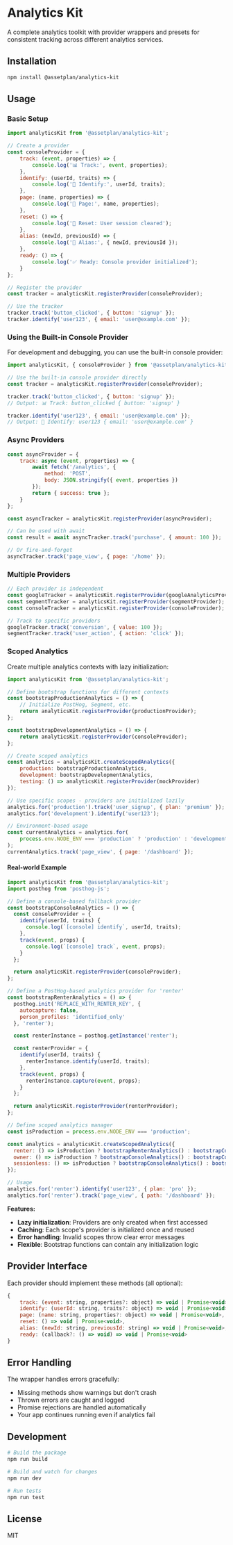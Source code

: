 # Analytics Kit

A complete analytics toolkit with provider wrappers and presets for consistent tracking across different analytics services.

## Installation

```bash
npm install @assetplan/analytics-kit
```

## Usage

### Basic Setup

```javascript
import analyticsKit from '@assetplan/analytics-kit';

// Create a provider
const consoleProvider = {
    track: (event, properties) => {
        console.log('📊 Track:', event, properties);
    },
    identify: (userId, traits) => {
        console.log('👤 Identify:', userId, traits);
    },
    page: (name, properties) => {
        console.log('📄 Page:', name, properties);
    },
    reset: () => {
        console.log('🔄 Reset: User session cleared');
    },
    alias: (newId, previousId) => {
        console.log('🔗 Alias:', { newId, previousId });
    },
    ready: () => {
        console.log('✅ Ready: Console provider initialized');
    }
};

// Register the provider
const tracker = analyticsKit.registerProvider(consoleProvider);

// Use the tracker
tracker.track('button_clicked', { button: 'signup' });
tracker.identify('user123', { email: 'user@example.com' });
```

### Using the Built-in Console Provider

For development and debugging, you can use the built-in console provider:

```javascript
import analyticsKit, { consoleProvider } from '@assetplan/analytics-kit';

// Use the built-in console provider directly
const tracker = analyticsKit.registerProvider(consoleProvider);

tracker.track('button_clicked', { button: 'signup' });
// Output: 📊 Track: button_clicked { button: 'signup' }

tracker.identify('user123', { email: 'user@example.com' });
// Output: 👤 Identify: user123 { email: 'user@example.com' }
```

### Async Providers

```javascript
const asyncProvider = {
    track: async (event, properties) => {
        await fetch('/analytics', {
            method: 'POST',
            body: JSON.stringify({ event, properties })
        });
        return { success: true };
    }
};

const asyncTracker = analyticsKit.registerProvider(asyncProvider);

// Can be used with await
const result = await asyncTracker.track('purchase', { amount: 100 });

// Or fire-and-forget
asyncTracker.track('page_view', { page: '/home' });
```

### Multiple Providers

```javascript
// Each provider is independent
const googleTracker = analyticsKit.registerProvider(googleAnalyticsProvider);
const segmentTracker = analyticsKit.registerProvider(segmentProvider);
const consoleTracker = analyticsKit.registerProvider(consoleProvider);

// Track to specific providers
googleTracker.track('conversion', { value: 100 });
segmentTracker.track('user_action', { action: 'click' });
```

### Scoped Analytics

Create multiple analytics contexts with lazy initialization:

```javascript
import analyticsKit from '@assetplan/analytics-kit';

// Define bootstrap functions for different contexts
const bootstrapProductionAnalytics = () => {
    // Initialize PostHog, Segment, etc.
    return analyticsKit.registerProvider(productionProvider);
};

const bootstrapDevelopmentAnalytics = () => {
    return analyticsKit.registerProvider(consoleProvider);
};

// Create scoped analytics
const analytics = analyticsKit.createScopedAnalytics({
    production: bootstrapProductionAnalytics,
    development: bootstrapDevelopmentAnalytics,
    testing: () => analyticsKit.registerProvider(mockProvider)
});

// Use specific scopes - providers are initialized lazily
analytics.for('production').track('user_signup', { plan: 'premium' });
analytics.for('development').identify('user123');

// Environment-based usage
const currentAnalytics = analytics.for(
    process.env.NODE_ENV === 'production' ? 'production' : 'development'
);
currentAnalytics.track('page_view', { page: '/dashboard' });
```

#### Real-world Example

```javascript
import analyticsKit from '@assetplan/analytics-kit';
import posthog from 'posthog-js';

// Define a console-based fallback provider
const bootstrapConsoleAnalytics = () => {
  const consoleProvider = {
    identify(userId, traits) {
      console.log(`[console] identify`, userId, traits);
    },
    track(event, props) {
      console.log(`[console] track`, event, props);
    }
  };

  return analyticsKit.registerProvider(consoleProvider);
};

// Define a PostHog-based analytics provider for 'renter'
const bootstrapRenterAnalytics = () => {
  posthog.init('REPLACE_WITH_RENTER_KEY', {
    autocapture: false,
    person_profiles: 'identified_only'
  }, 'renter');

  const renterInstance = posthog.getInstance('renter');

  const renterProvider = {
    identify(userId, traits) {
      renterInstance.identify(userId, traits);
    },
    track(event, props) {
      renterInstance.capture(event, props);
    }
  };

  return analyticsKit.registerProvider(renterProvider);
};

// Define scoped analytics manager
const isProduction = process.env.NODE_ENV === 'production';

const analytics = analyticsKit.createScopedAnalytics({
  renter: () => isProduction ? bootstrapRenterAnalytics() : bootstrapConsoleAnalytics(),
  owner: () => isProduction ? bootstrapConsoleAnalytics() : bootstrapConsoleAnalytics(), // Stubbed example
  sessionless: () => isProduction ? bootstrapConsoleAnalytics() : bootstrapConsoleAnalytics()
});

// Usage
analytics.for('renter').identify('user123', { plan: 'pro' });
analytics.for('renter').track('page_view', { path: '/dashboard' });
```

**Features:**
- **Lazy initialization**: Providers are only created when first accessed
- **Caching**: Each scope's provider is initialized once and reused
- **Error handling**: Invalid scopes throw clear error messages
- **Flexible**: Bootstrap functions can contain any initialization logic

## Provider Interface

Each provider should implement these methods (all optional):

```javascript
{
    track: (event: string, properties?: object) => void | Promise<void>,
    identify: (userId: string, traits?: object) => void | Promise<void>,
    page: (name: string, properties?: object) => void | Promise<void>,
    reset: () => void | Promise<void>,
    alias: (newId: string, previousId: string) => void | Promise<void>,
    ready: (callback?: () => void) => void | Promise<void>
}
```

## Error Handling

The wrapper handles errors gracefully:

- Missing methods show warnings but don't crash
- Thrown errors are caught and logged
- Promise rejections are handled automatically
- Your app continues running even if analytics fail

## Development

```bash
# Build the package
npm run build

# Build and watch for changes
npm run dev

# Run tests
npm run test
```

## License

MIT